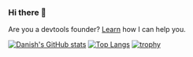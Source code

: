 ### Hi there 👋
Are you a devtools founder? [Learn](https://www.dahhnishkhan.com/#advisor) how I can help you.



[![Danish's GitHub stats](https://github-readme-stats.vercel.app/api?username=danishkhan&show_icons=true)](https://github.com/anuraghazra/github-readme-stats)
[![Top Langs](https://github-readme-stats.vercel.app/api/top-langs/?username=danishkhan&layout=compact)](https://github.com/anuraghazra/github-readme-stats)
[![trophy](https://github-profile-trophy.vercel.app/?username=danishkhan)](https://github.com/ryo-ma/github-profile-trophy)
